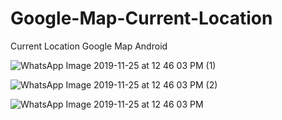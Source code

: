 
# Google-Map-Current-Location

Current Location Google Map Android

![WhatsApp Image 2019-11-25 at 12 46 03 PM (1)](https://user-images.githubusercontent.com/55083861/69520086-a912c980-0f81-11ea-9247-56ea501dd42f.jpeg)


![WhatsApp Image 2019-11-25 at 12 46 03 PM (2)](https://user-images.githubusercontent.com/55083861/69520087-a9ab6000-0f81-11ea-8c05-e871962b58c6.jpeg)


![WhatsApp Image 2019-11-25 at 12 46 03 PM](https://user-images.githubusercontent.com/55083861/69520088-a9ab6000-0f81-11ea-8ac9-bcc1450b9a01.jpeg)
